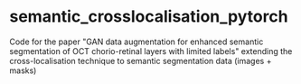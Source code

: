 # semantic_crosslocalisation_pytorch
Code for the paper "GAN data augmentation for enhanced semantic segmentation of OCT chorio-retinal layers with limited labels" extending the cross-localisation technique to semantic segmentation data (images + masks)
